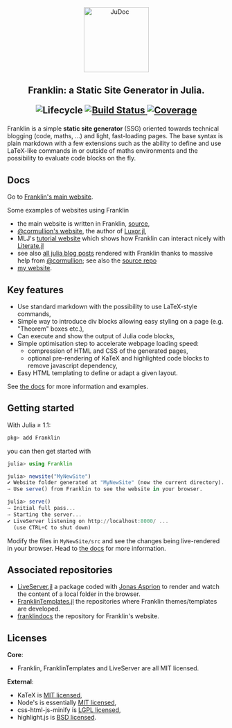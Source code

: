<div align="center">
  <a href="https://tlienart.github.io/franklindocs/">
    <img src="https://tlienart.github.io/franklindocs/assets/infra/logoF2.svg" alt="JuDoc" width="150">
  </a>
</div>

<h2 align="center">Franklin: a Static Site Generator in Julia.
<p align="center">
  <img src="https://img.shields.io/badge/lifecycle-maturing-blue.svg"
       alt="Lifecycle">
  <a href="https://travis-ci.org/tlienart/Franklin.jl">
    <img src="https://travis-ci.org/tlienart/Franklin.jl.svg?branch=master"
         alt="Build Status">
  </a>
  <a href="http://codecov.io/github/tlienart/Franklin.jl?branch=master">
    <img src="http://codecov.io/github/tlienart/Franklin.jl/coverage.svg?branch=master"
         alt="Coverage">
  </a>
</p>
</h2>

Franklin is a simple **static site generator** (SSG) oriented towards technical blogging (code, maths, ...) and light, fast-loading pages.
The base syntax is plain markdown with a few extensions such as the ability to define and use LaTeX-like commands in or outside of maths environments and the possibility to evaluate code  blocks on the fly.

## Docs

Go to [Franklin's main website](https://tlienart.github.io/franklindocs/).

Some examples of websites using Franklin

* the main website is written in Franklin, [source](https://github.com/tlienart/franklindocs),
* [@cormullion's website](https://cormullion.github.io), the author of [Luxor.jl](https://github.com/JuliaGraphics/Luxor.jl),
* MLJ's [tutorial website](https://alan-turing-institute.github.io/MLJTutorials/) which shows how Franklin can interact nicely with [Literate.jl](https://github.com/fredrikekre/Literate.jl)
* see also [all julia blog posts](https://julialangblogmirror.netlify.com/) rendered with Franklin thanks to massive help from [@cormullion](https://github.com/cormullion); see also the [source repo](https://github.com/cormullion/julialangblog)
* [my website](https://tlienart.github.io).

## Key features

* Use standard markdown with the possibility to use LaTeX-style commands,
* Simple way to introduce div blocks allowing easy styling on a page (e.g. "Theorem" boxes etc.),
* Can execute and show the output of Julia code blocks,
* Simple optimisation step to accelerate webpage loading speed:
  - compression of HTML and CSS of the generated pages,
  - optional pre-rendering of KaTeX and highlighted code blocks to remove javascript dependency,
* Easy HTML templating to define or adapt a given layout.

See [the docs](https://tlienart.github.io/franklindocs/) for more information and examples.

## Getting started

With Julia ≥ 1.1:

```julia
pkg> add Franklin
```

you can then get started with

```julia
julia> using Franklin

julia> newsite("MyNewSite")
✔ Website folder generated at "MyNewSite" (now the current directory).
→ Use serve() from Franklin to see the website in your browser.

julia> serve()
→ Initial full pass...
→ Starting the server...
✔ LiveServer listening on http://localhost:8000/ ...
  (use CTRL+C to shut down)
```

Modify the files in `MyNewSite/src` and see the changes being live-rendered in your browser.
Head to [the docs](https://tlienart.github.io/franklindocs/) for more information.

## Associated repositories

* [LiveServer.jl](https://github.com/asprionj/LiveServer.jl) a package coded with [Jonas Asprion](https://github.com/asprionj) to render and watch the content of a local folder in the browser.
* [FranklinTemplates.jl](https://github.com/tlienart/FranklinTemplates.jl) the repositories where Franklin themes/templates are developed.
* [franklindocs](https://github.com/tlienart/franklindocs) the repository for Franklin's website.  

## Licenses

**Core**:

* Franklin, FranklinTemplates and LiveServer are all MIT licensed.

**External**:

* KaTeX is [MIT licensed](https://github.com/KaTeX/KaTeX/blob/master/LICENSE),
* Node's is essentially [MIT licensed](https://github.com/nodejs/node/blob/master/LICENSE),
* css-html-js-minify is [LGPL licensed](https://github.com/juancarlospaco/css-html-js-minify/blob/master/LICENCE.lgpl.txt),
* highlight.js is [BSD licensed](https://github.com/highlightjs/highlight.js/blob/master/LICENSE).
